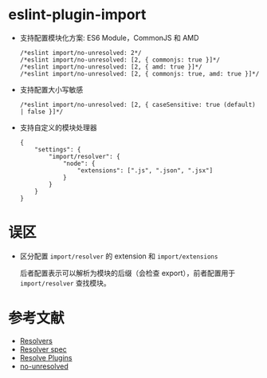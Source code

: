 # eslint-plugin-import

- 支持配置模块化方案: ES6 Module，CommonJS 和 AMD

    ```
    /*eslint import/no-unresolved: 2*/
    /*eslint import/no-unresolved: [2, { commonjs: true }]*/
    /*eslint import/no-unresolved: [2, { amd: true }]*/
    /*eslint import/no-unresolved: [2, { commonjs: true, amd: true }]*/
    ```

- 支持配置大小写敏感

    ```
    /*eslint import/no-unresolved: [2, { caseSensitive: true (default) | false }]*/
    ```

- 支持自定义的模块处理器

    ```
    {
        "settings": {
            "import/resolver": {
                "node": {
                    "extensions": [".js", ".json", ".jsx"]
                }
            }
        }
    }
    ```

# 误区
- 区分配置 `import/resolver` 的 extension 和 `import/extensions`

    后者配置表示可以解析为模块的后缀（会检查 export），前者配置用于 `import/resolver` 查找模块。


# 参考文献
- [Resolvers](https://github.com/benmosher/eslint-plugin-import#resolvers)
- [Resolver spec](https://github.com/benmosher/eslint-plugin-import/blob/master/resolvers/README.md)
- [Resolve Plugins](https://github.com/benmosher/eslint-plugin-import/wiki/Resolvers)
- [no-unresolved](https://github.com/benmosher/eslint-plugin-import/blob/master/docs/rules/no-unresolved.md)
